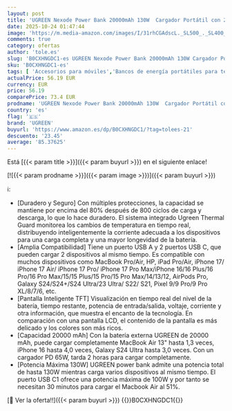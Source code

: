```yaml
---
layout: post
title: 'UGREEN Nexode Power Bank 20000mAh 130W  Cargador Portátil con 2 USB C y 1 Tipo A Batería Externa con Pantalla  Compatible con MacBook iPad  iPhone 17 Pro MAX Air 16 15  Galaxy S24 Ultra  Gris'
date: 2025-10-24 01:47:44
image: 'https://m.media-amazon.com/images/I/31rhCGAdscL._SL500_._SL400_.jpg'
comments: true
category: ofertas
author: 'tole.es'
slug: 'B0CXHNGDC1-es UGREEN Nexode Power Bank 20000mAh 130W Cargador Portátil...'
sku: 'B0CXHNGDC1-es'
tags: [ 'Accesorios para móviles','Bancos de energía portátiles para teléfonos móviles','Cargadores para móviles','Comunicación móvil y accesorios','Electrónica','ipad','iphone','ugreen','🇪🇸', ]
actualPrice: 56.19 EUR
currency: EUR
price: 56.19
comparePrice: 73.4 EUR
prodname: 'UGREEN Nexode Power Bank 20000mAh 130W  Cargador Portátil con 2 USB C y 1 Tipo A Batería Externa con Pantalla  Compatible con MacBook iPad  iPhone 17 Pro MAX Air 16 15  Galaxy S24 Ultra  Gris'
country: 'es'
flag: '🇪🇸'
brand: 'UGREEN'
buyurl: 'https://www.amazon.es/dp/B0CXHNGDC1/?tag=tolees-21'
descuento: '23.45'
average: '85.37625'
---
```


Está [{{< param title >}}]({{< param buyurl >}}) en el siguiente enlace!

[![{{< param prodname >}}]({{< param image >}})]({{< param buyurl >}})

ℹ️:

- [Duradero y Seguro] Con múltiples protecciones, la capacidad se mantiene por encima del 80% después de 800 ciclos de carga y descarga, lo que lo hace duradero. El sistema integrado Ugreen Thermal Guard monitorea los cambios de temperatura en tiempo real, distribuyendo inteligentemente la corriente adecuada a los dispositivos para una carga completa y una mayor longevidad de la batería.
- [Amplia Compatibilidad] Tiene un puerto USB A y 2 puertos USB C, que pueden cargar 2 dispositivos al mismo tiempo. Es compatible con muchos dispositivos como MacBook Pro/Air, HP, iPad Pro/Air, iPhone 17/ iPhone 17 Air/ iPhone 17 Pro/ iPhone 17 Pro Max/iPhone 16/16 Plus/16 Pro/16 Pro Max/15/15 Plus/15 Pro/15 Pro Max/14/13/12, AirPods Pro, Galaxy S24/S24+/S24 Ultra/23 Ultra/ S22/ S21, Pixel 9/9 Pro/9 Pro XL/8/7/6, etc.
- [Pantalla Inteligente TFT] Visualización en tiempo real del nivel de la batería, tiempo restante, potencia de entrada/salida, voltaje, corriente y otra información, que muestra el encanto de la tecnología. En comparación con una pantalla LCD, el contenido de la pantalla es más delicado y los colores son más ricos.
- [Capacidad 20000 mAh] Con la batería externa UGREEN de 20000 mAh, puede cargar completamente MacBook Air 13" hasta 1,3 veces, iPhone 16 hasta 4,0 veces, Galaxy S24 Ultra hasta 3,0 veces. Con un cargador PD 65W, tarda 2 horas para cargar completamente.
- [Potencia Máxima 130W] UGREEN power bank admite una potencia total de hasta 130W mientras carga varios dispositivos al mismo tiempo. El puerto USB C1 ofrece una potencia máxima de 100W y por tanto se necesitan 30 minutos para cargar el Macbook Air al 51%.

[🛒 Ver la oferta!!]({{< param buyurl >}})
{{<world>}}B0CXHNGDC1{{</world>}}
